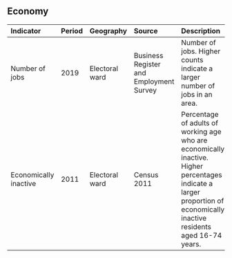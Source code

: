 ## Economy

| Indicator     | Period        | Geography     | Source        | Description   | Data           | Code           |
|:------------- |:------------- |:------------- |:------------- |:------------- | :------------- | :------------- |
| Number of jobs | 2019 | Electoral ward | Business Register and Employment Survey | Number of jobs. Higher counts indicate a larger number of jobs in an area. | [view](data/number_of_jobs.csv) | [view](code/number_of_jobs.R) |
| Economically inactive | 2011 | Electoral ward | Census 2011 | Percentage of adults of working age who are economically inactive. Higher percentages indicate a larger proportion of economically inactive residents aged 16-74 years. | [view](data/economically_inactive.csv) | [view](code/economically_inactive.R) |
